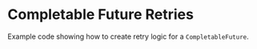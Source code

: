 # Completable Future Retries

Example code showing how to create retry logic for a `CompletableFuture`.